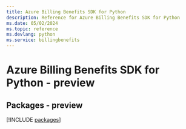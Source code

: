 ```yaml
---
title: Azure Billing Benefits SDK for Python
description: Reference for Azure Billing Benefits SDK for Python
ms.date: 05/02/2024
ms.topic: reference
ms.devlang: python
ms.service: billingbenefits
---
```

# Azure Billing Benefits SDK for Python - preview
## Packages - preview
[!INCLUDE [packages](billing-benefits-index.md)]